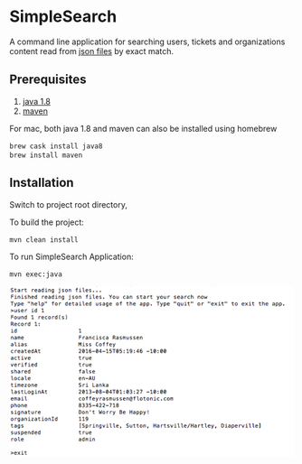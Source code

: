 # SimpleSearch

A command line application for searching users, tickets and organizations content read from [json files](src/main/resources/com/simplesearch/services) by exact match.

## Prerequisites
1. [java 1.8](https://www.oracle.com/technetwork/java/javase/downloads/jdk8-downloads-2133151.html)
1. [maven](https://maven.apache.org/install.html) 

For mac, both java 1.8 and maven can also be installed using homebrew

```
brew cask install java8
brew install maven
```

## Installation
Switch to project root directory,

To build the project:
```
mvn clean install
```

To run SimpleSearch Application:
```
mvn exec:java
```

![SimpleSearch screen shot](docs/SimpleSearchScreenShot.png)


